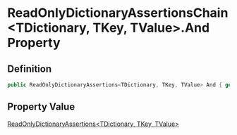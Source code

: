 # ReadOnlyDictionaryAssertionsChain&lt;TDictionary, TKey, TValue&gt;.And Property
## Definition

```c#
public ReadOnlyDictionaryAssertions<TDictionary, TKey, TValue> And { get; }
```

## Property Value

[ReadOnlyDictionaryAssertions&lt;TDictionary, TKey, TValue&gt;](MrKWatkins.Assertions.ReadOnlyDictionaryAssertions-3.md)
